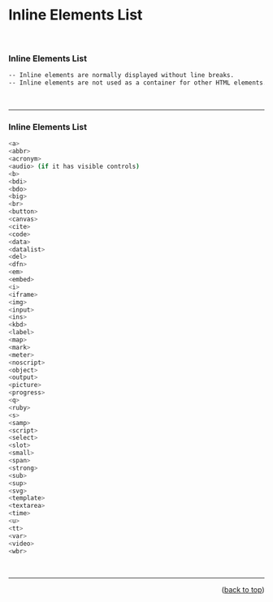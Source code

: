 <a name="topage"></a>

# Inline Elements List

<br/>

### Inline Elements List
  ```sh
-- Inline elements are normally displayed without line breaks.
-- Inline elements are not used as a container for other HTML elements.
```
<br/>

----

### Inline Elements List 
  ```sh
<a>
<abbr>
<acronym>
<audio> (if it has visible controls)
<b>
<bdi>
<bdo>
<big>
<br>
<button>
<canvas>
<cite>
<code>
<data>
<datalist>
<del>
<dfn>
<em>
<embed>
<i>
<iframe>
<img>
<input>
<ins>
<kbd>
<label>
<map>
<mark>
<meter>
<noscript>
<object>
<output>
<picture>
<progress>
<q>
<ruby>
<s>
<samp>
<script>
<select>
<slot>
<small>
<span>
<strong>
<sub>
<sup>
<svg>
<template>
<textarea>
<time>
<u>
<tt>
<var>
<video>
<wbr>
```

<br/>

---

<p align="right">(<a href="#topage">back to top</a>)</p>
<br/>
<br/>
